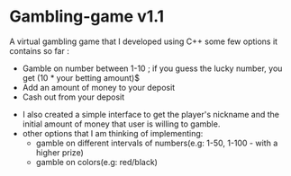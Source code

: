 # Gambling-game v1.1
A virtual gambling game that I developed using C++
some few options it contains so far :
- Gamble on number between 1-10 ; if you guess the lucky number, you get (10 * your betting amount)$
- Add an amount of money to your deposit
- Cash out from your deposit

* I also created a simple interface to get the player's nickname and the initial amount of money that user is willing to gamble.
* other options that I am thinking of implementing:
    - gamble on different intervals of numbers(e.g: 1-50, 1-100 - with a higher prize)
    - gamble on colors(e.g: red/black)
